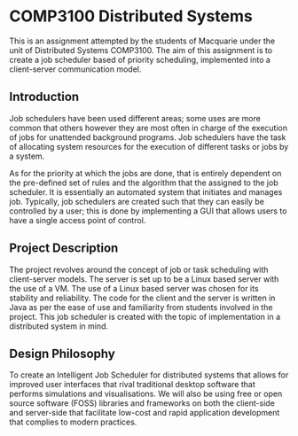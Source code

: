 # COMP3100 Distributed Systems

This is an assignment attempted by the students of Macquarie under the unit of Distributed Systems COMP3100. The aim of this assignment is to create a job scheduler based of priority scheduling, implemented into a client-server communication model.

## Introduction

Job schedulers have been used different areas; some uses are more common that others however they are most often in charge of the execution of jobs for unattended background programs. Job schedulers have the task of allocating system resources for the execution of different tasks or jobs by a system.

As for the priority at which the jobs are done, that is entirely dependent on the pre-defined set of rules and the algorithm that the assigned to the job scheduler. It is essentially an automated system that initiates and manages job. Typically, job schedulers are created such that they can easily be controlled by a user; this is done by implementing a GUI that allows users to have a single access point of control.

## Project Description

The project revolves around the concept of job or task scheduling with client-server models. The server is set up to be a Linux based server with the use of a VM. The use of a Linux based server was chosen for its stability and reliability. The code for the client and the server is written in Java as per the ease of use and familiarity from students involved in the project. This job scheduler is created with the topic of implementation in a distributed system in mind.

## Design Philosophy
To create an Intelligent Job Scheduler for distributed systems that allows for improved user interfaces that rival traditional desktop software that performs simulations and visualisations. We will also be using free or open source software (FOSS) libraries and frameworks on both the client-side and server-side that facilitate low-cost and rapid application development that complies to modern practices. 

